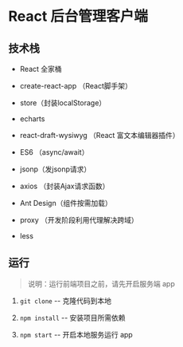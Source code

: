 # React 后台管理客户端

## 技术栈

* React 全家桶

* create-react-app （React脚手架）

* store（封装localStorage）

* echarts

* react-draft-wysiwyg （React 富文本编辑器插件）

* ES6 （async/await）

* jsonp（发jsonp请求）

* axios （封装Ajax请求函数）

* Ant Design（组件按需加载）

* proxy （开发阶段利用代理解决跨域）

* less

## 运行

> 说明：运行前端项目之前，请先开启服务端 app

1. `git clone` -- 克隆代码到本地

2. `npm install` -- 安装项目所需依赖

3. `npm start` -- 开启本地服务运行 app
